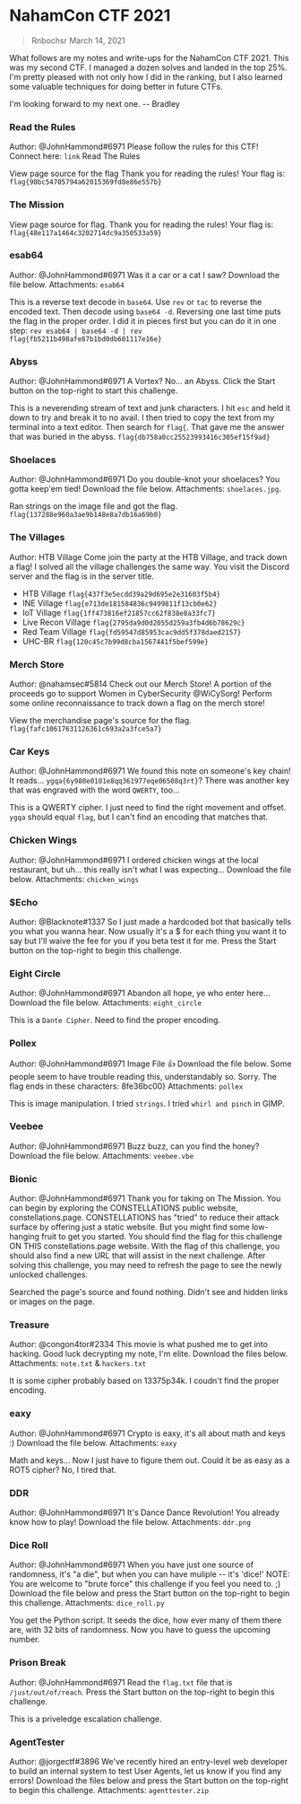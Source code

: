 # NahamCon CTF 2021

>
> Rnbochsr March 14, 2021
>

What follows are my notes and write-ups for the NahamCon CTF 2021. This was my second CTF. I managed a dozen solves and landed in the top 25%. I'm pretty pleased with not only how I did in the ranking, but I also learned some valuable techniques for doing better in future CTFs. 

I'm looking forward to my next one. 
 -- Bradley

### Read the Rules
Author: @JohnHammond#6971
Please follow the rules for this CTF!
Connect here: `link`
Read The Rules 

View page source for the flag
Thank you for reading the rules! Your flag is: 
`flag{90bc54705794a62015369fd8e86e557b}`


### The Mission
View page source for flag.
Thank you for reading the rules! Your flag is:
`flag{48e117a1464c3202714dc9a350533a59}`  


### esab64
Author: @JohnHammond#6971
Was it a car or a cat I saw?
Download the file below.
Attachments: `esab64`

This is a reverse text decode in `base64`. Use `rev` or `tac` to reverse the encoded text. Then decode using `base64 -d`. Reversing one last time puts the flag in the proper order. I did it in pieces first but you can do it in one step:
`rev esab64 | base64 -d | rev`
`flag{fb5211b498afe87b1bd0db601117e16e}`


### Abyss
Author: @JohnHammond#6971
A Vortex? No... an Abyss.
Click the Start button on the top-right to start this challenge. 

This is a neverending stream of text and junk characters. I hit `esc` and held it down to try and break it to no avail. I then tried to copy the text from my terminal into a text editor. Then search for `flag{`.
That gave me the answer that was buried in the abyss.
`flag{db758a0cc25523993416c305ef15f9ad}`


### Shoelaces
Author: @JohnHammond#6971
Do you double-knot your shoelaces? You gotta keep'em tied!
Download the file below.
Attachments: `shoelaces.jpg`.

Ran strings on the image file and got the flag.
`flag{137288e960a3ae9b148e8a7db16a69b0}`


### The Villages
Author: HTB Village
Come join the party at the HTB Village, and track down a flag!
I solved all the village challenges the same way. You visit the Discord server and the flag is in the server title.

* HTB Village `flag{437f3e5ecdd39a29d695e2e31603f5b4}` 
* INE Village `flag{e713de181584836c9499811f13cb0e62}` 
* IoT Village `flag{1ff473816ef21857cc62f838e8a33fc7}` 
* Live Recon Village `flag{2795da9d0d2055d259a3fb4d6b78629c}` 
* Red Team Village `flag{fd59547d85953cac9dd5f378daed2157}` 
* UHC-BR `flag{120c45c7b99d8cba1567441f5bef599e}` 


### Merch Store
Author: @nahamsec#5814
Check out our Merch Store! A portion of the proceeds go to support Women in CyberSecurity @WiCySorg!
Perform some online reconnaissance to track down a flag on the merch store! 

View the merchandise page's source for the flag. 
`flag{fafc10617631126361c693a2a3fce5a7}`


### Car Keys
Author: @JohnHammond#6971
We found this note on someone's key chain! It reads... `ygqa{6y980e0101e8qq361977eqe06508q3rt}`? 
There was another key that was engraved with the word `QWERTY`, too... 

This is a QWERTY cipher. I just need to find the right movement and offset.
`ygqa` should equal `flag`, but I can't find an encoding that matches that.


### Chicken Wings
Author: @JohnHammond#6971
I ordered chicken wings at the local restaurant, but uh... this really isn't what I was expecting...
Download the file below.
Attachments: `chicken_wings`


### $Echo
Author: @Blacknote#1337
So I just made a hardcoded bot that basically tells you what you wanna hear. Now usually it's a $ for each thing you want it to say but I'll waive the fee for you if you beta test it for me.
Press the Start button on the top-right to begin this challenge. 


### Eight Circle
Author: @JohnHammond#6971
Abandon all hope, ye who enter here...
Download the file below.
Attachments: `eight_circle`

This is a `Dante Cipher`. Need to find the proper encoding. 


### Pollex
Author: @JohnHammond#6971
Image File 👍
Download the file below.
Some people seem to have trouble reading this, understandably so. Sorry. The flag ends in these characters: 8fe36bc00}
Attachments: `pollex`

This is image manipulation. I tried `strings`. I tried `whirl and pinch` in GIMP.


### Veebee
Author: @JohnHammond#6971
Buzz buzz, can you find the honey?
Download the file below.
Attachments: `veebee.vbe`


### Bionic
Author: @JohnHammond#6971
Thank you for taking on The Mission. You can begin by exploring the CONSTELLATIONS public website, constellations.page. CONSTELLATIONS has "tried" to reduce their attack surface by offering just a static website. But you might find some low-hanging fruit to get you started. You should find the flag for this challenge ON THIS constellations.page website. With the flag of this challenge, you should also find a new URL that will assist in the next challenge. After solving this challenge, you may need to refresh the page to see the newly unlocked challenges. 

Searched the page's source and found nothing. 
Didn't see and hidden links or images on the page. 


### Treasure
Author: @congon4tor#2334
This movie is what pushed me to get into hacking. Good luck decrypting my note, I'm elite.
Download the files below.
Attachments: `note.txt` & `hackers.txt`

It is some cipher probably based on 13375p34k. I coudn't find the proper encoding.


### eaxy
Author: @JohnHammond#6971
Crypto is eaxy, it's all about math and keys :)
Download the file below.
Attachments: `eaxy`

Math and keys... Now I just have to figure them out. 
Could it be as easy as a ROT5 cipher? No, I tired that.


### DDR
Author: @JohnHammond#6971
It's Dance Dance Revolution! You already know how to play!
Download the file below.
Attachments: `ddr.png`


### Dice Roll
Author: @JohnHammond#6971
When you have just one source of randomness, it's "a die", but when you can have muliple -- it's 'dice!'
NOTE: You are welcome to "brute force" this challenge if you feel you need to. ;)
Download the file below and press the Start button on the top-right to begin this challenge.
Attachments: `dice_roll.py`

You get the Python script. It seeds the dice, how ever many of them there are, with 32 bits of randomness. Now you have to guess the upcoming number. 


### Prison Break
Author: @JohnHammond#6971
Read the `flag.txt` file that is `/just/out/of/reach`.
Press the Start button on the top-right to begin this challenge. 

This is a priveledge escalation challenge.


### AgentTester
Author: @jorgectf#3896
We've recently hired an entry-level web developer to build an internal system to test User Agents, let us know if you find any errors!
Download the files below and press the Start button on the top-right to begin this challenge.
Attachments: `agenttester.zip`

